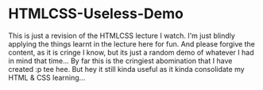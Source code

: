 # HTMLCSS-Useless-Demo

This is just a revision of the HTMLCSS lecture I watch. I'm just blindly applying the things learnt in the lecture here for fun. 
And please forgive the content, as it is cringe I know, but its just a random demo of whatever I had in mind that time... 
By far this is the cringiest abomination that I have created :p tee hee. But hey it still kinda useful as it kinda consolidate my HTML & CSS learning...
